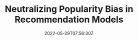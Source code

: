 ---
title: "Neutralizing Popularity Bias in Recommendation Models"
authors:
- Guipeng Xv
- Chen Lin
- Hui Li
- Jinsong Su
- Weiyao Ye
- Yewang Chen
author_notes:
- 
- 
- 
- 
- 
- 
date: "2022-05-29T07:56:30Z"
publishDate: "2025-05-29T07:56:30Z"
publication_types: []
publication: "**In Proc. of SIGIR 2022.** short paper"
---